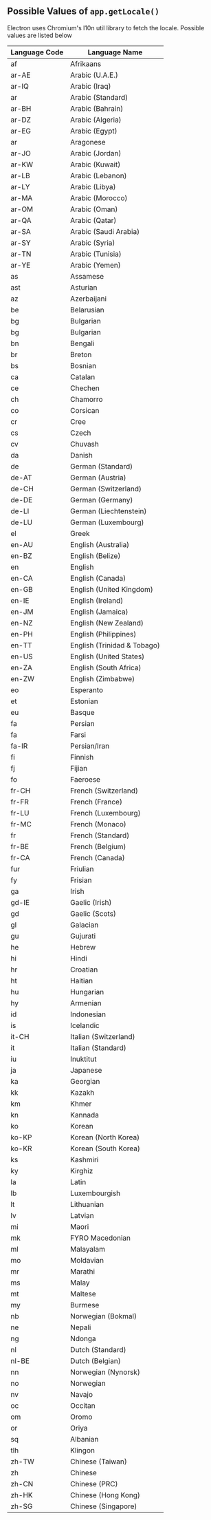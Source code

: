 Possible Values of `app.getLocale()`
------------------------------------

Electron uses Chromium's l10n util library to fetch the locale.  Possible values are listed below  


| Language Code | Language Name |
|---------------|---------------|
| af | Afrikaans |
| ar-AE | Arabic (U.A.E.) |
| ar-IQ | Arabic (Iraq) |
| ar | Arabic (Standard) |
| ar-BH | Arabic (Bahrain) |
| ar-DZ | Arabic (Algeria) |
| ar-EG | Arabic (Egypt) |
| ar | Aragonese |
| ar-JO | Arabic (Jordan) |
| ar-KW | Arabic (Kuwait) |
| ar-LB | Arabic (Lebanon) |
| ar-LY | Arabic (Libya) |
| ar-MA | Arabic (Morocco) |
| ar-OM | Arabic (Oman) |
| ar-QA | Arabic (Qatar) |
| ar-SA | Arabic (Saudi Arabia) |
| ar-SY | Arabic (Syria) |
| ar-TN | Arabic (Tunisia) |
| ar-YE | Arabic (Yemen) |
| as | Assamese |
| ast | Asturian |
| az | Azerbaijani |
| be | Belarusian |
| bg | Bulgarian |
| bg | Bulgarian |
| bn | Bengali |
| br | Breton |
| bs | Bosnian |
| ca | Catalan |
| ce | Chechen |
| ch | Chamorro |
| co | Corsican |
| cr | Cree |
| cs | Czech |
| cv | Chuvash |
| da | Danish |
| de | German (Standard) |
| de-AT | German (Austria) |
| de-CH | German (Switzerland) |
| de-DE | German (Germany) |
| de-LI | German (Liechtenstein) |
| de-LU | German (Luxembourg) |
| el | Greek |
| en-AU | English (Australia) |
| en-BZ | English (Belize) |
| en | English |
| en-CA | English (Canada) |
| en-GB | English (United Kingdom) |
| en-IE | English (Ireland) |
| en-JM | English (Jamaica) |
| en-NZ | English (New Zealand) |
| en-PH | English (Philippines) |
| en-TT | English (Trinidad & Tobago) |
| en-US | English (United States) |
| en-ZA | English (South Africa) |
| en-ZW | English (Zimbabwe) |
| eo | Esperanto |
| et | Estonian |
| eu | Basque |
| fa | Persian |
| fa | Farsi |
| fa-IR | Persian/Iran |
| fi | Finnish |
| fj | Fijian |
| fo | Faeroese |
| fr-CH | French (Switzerland) |
| fr-FR | French (France) |
| fr-LU | French (Luxembourg) |
| fr-MC | French (Monaco) |
| fr | French (Standard) |
| fr-BE | French (Belgium) |
| fr-CA | French (Canada) |
| fur | Friulian |
| fy | Frisian |
| ga | Irish |
| gd-IE | Gaelic (Irish) |
| gd | Gaelic (Scots) |
| gl | Galacian |
| gu | Gujurati |
| he | Hebrew |
| hi | Hindi |
| hr | Croatian |
| ht | Haitian |
| hu | Hungarian |
| hy | Armenian |
| id | Indonesian |
| is | Icelandic |
| it-CH | Italian (Switzerland) |
| it | Italian (Standard) |
| iu | Inuktitut |
| ja | Japanese |
| ka | Georgian |
| kk | Kazakh |
| km | Khmer |
| kn | Kannada |
| ko | Korean |
| ko-KP | Korean (North Korea) |
| ko-KR | Korean (South Korea) |
| ks | Kashmiri |
| ky | Kirghiz |
| la | Latin |
| lb | Luxembourgish |
| lt | Lithuanian |
| lv | Latvian |
| mi | Maori |
| mk | FYRO Macedonian |
| ml | Malayalam |
| mo | Moldavian |
| mr | Marathi |
| ms | Malay |
| mt | Maltese |
| my | Burmese |
| nb | Norwegian (Bokmal) |
| ne | Nepali |
| ng | Ndonga |
| nl | Dutch (Standard) |
| nl-BE | Dutch (Belgian) |
| nn | Norwegian (Nynorsk) |
| no | Norwegian |
| nv | Navajo |
| oc | Occitan |
| om | Oromo |
| or | Oriya |
| sq | Albanian |
| tlh | Klingon |
| zh-TW | Chinese (Taiwan) |
| zh | Chinese |
| zh-CN | Chinese (PRC) |
| zh-HK | Chinese (Hong Kong) |
| zh-SG | Chinese (Singapore) |
